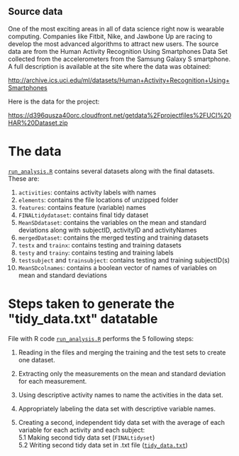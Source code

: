 ## Source data

One of the most exciting areas in all of data science right now is wearable computing. Companies like Fitbit, Nike, and Jawbone Up are racing to develop the most advanced algorithms to attract new users. The source data are from the Human Activity Recognition Using Smartphones Data Set collected from the accelerometers from the Samsung Galaxy S smartphone. A full description is available at the site where the data was obtained:

<http://archive.ics.uci.edu/ml/datasets/Human+Activity+Recognition+Using+Smartphones>

Here is the data for the project:

<https://d396qusza40orc.cloudfront.net/getdata%2Fprojectfiles%2FUCI%20HAR%20Dataset.zip>

# The data

[`run_analysis.R`](https://github.com/louiewee/getcleandata/blob/main/run_analysis.R) contains several datasets along with the final datasets. These are:

1.  `activities`: contains activity labels with names
2.  `elements`: contains the file locations of unzipped folder
3.  `features`: contains feature (variable) names
4.  `FINALtidydataset`: contains final tidy dataset
5.  `MeanSDdataset`: contains the variables on the mean and standard deviations along with subjectID, activityID and activityNames
6.  `mergedDataset`: contains the merged testing and training datasets
7.  `testx` and `trainx`: contains testing and training datasets
8.  `testy` and `trainy`: contains testing and training labels
9.  `testsubject` and `trainsubject`: contains testing and training subjectID(s)
10. `MeanSDcolnames`: contains a boolean vector of names of variables on mean and standard deviations

# Steps taken to generate the "tidy_data.txt" datatable

File with R code [`run_analysis.R`](https://github.com/louiewee/getcleandata/blob/main/run_analysis.R) performs the 5 following steps:

1.  Reading in the files and merging the training and the test sets to create one dataset.

2.  Extracting only the measurements on the mean and standard deviation for each measurement.

3.  Using descriptive activity names to name the activities in the data set.

4.  Appropriately labeling the data set with descriptive variable names.

5.  Creating a second, independent tidy data set with the average of each variable for each activity and each subject:\
    5.1 Making second tidy data set (`FINALtidyset`)\
    5.2 Writing second tidy data set in .txt file ([`tidy_data.txt`](https://github.com/louiewee/getcleandata/blob/main/tidy_data.txt))
